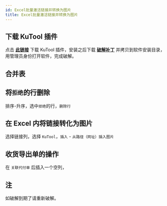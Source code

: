```yaml
---
id: Excel批量激活链接并转换为图片
title: Excel批量激活链接并转换为图片
---
```


## 下载 KuTool 插件

点击 [**此链接**](https://cos.ap-guangzhou.myqcloud.com/wiki-media-1253965369/doc/Kutools/KutoolsforExcelSetup21.00.exe) 下载 KuTool 插件，安装之后下载 [**破解补丁**](https://cos.ap-guangzhou.myqcloud.com/wiki-media-1253965369/doc/Kutools/KutoolsforExcel21.00%20%E4%B8%80%E9%94%AE%E7%A0%B4%E8%A7%A3%E8%A1%A5%E4%B8%81.exe) 并拷贝到软件安装目录，用管理员身份打开软件，完成破解。

## 合并表

## 将`拒绝`的行删除

排序-升序，选中`拒绝`的行，`删除行`

## 在 Excel 内将链接转化为图片

选择链接列，选择 `KuTool`，`插入` - `从路径（网址）插入图片`

## 收货导出单的操作

在 `关联代付单` 后插入一个空列，

## 注

如破解到期了请重新破解。
